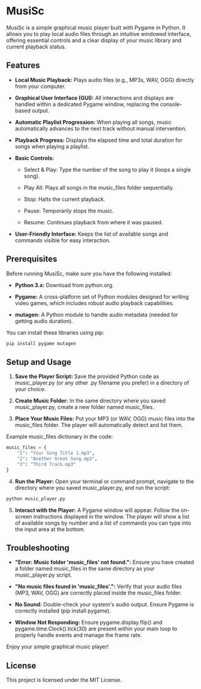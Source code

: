 # MusiSc

MusiSc is a simple graphical music player built with Pygame in Python. It allows you to play local audio files through an intuitive windowed interface, offering essential controls and a clear display of your music library and current playback status.

## Features

- **Local Music Playback:** Plays audio files (e.g., MP3s, WAV, OGG) directly from your computer.

- **Graphical User Interface (GUI):** All interactions and displays are handled within a dedicated Pygame window, replacing the console-based output.

- **Automatic Playlist Progression:** When playing all songs, music automatically advances to the next track without manual intervention.

- **Playback Progress:** Displays the elapsed time and total duration for songs when playing a playlist.

- **Basic Controls:**

  - Select & Play: Type the number of the song to play it (loops a single song).

  - Play All: Plays all songs in the music_files folder sequentially.

  - Stop: Halts the current playback.

  - Pause: Temporarily stops the music.

  - Resume: Continues playback from where it was paused.

- **User-Friendly Interface:** Keeps the list of available songs and commands visible for easy interaction.

## Prerequisites

Before running MusiSc, make sure you have the following installed:

- **Python 3.x:** Download from python.org.

- **Pygame:** A cross-platform set of Python modules designed for writing video games, which includes robust audio playback capabilities.

- **mutagen:** A Python module to handle audio metadata (needed for getting audio duration).

You can install these libraries using pip:

```Bash
pip install pygame mutagen
```
## Setup and Usage

1. **Save the Player Script:**
Save the provided Python code as music_player.py (or any other .py filename you prefer) in a directory of your choice.

2. **Create Music Folder:**
In the same directory where you saved music_player.py, create a new folder named music_files.

3. **Place Your Music Files:**
Put your MP3 (or WAV, OGG) music files into the music_files folder. The player will automatically detect and list them.

Example music_files dictionary in the code:

```Python
music_files = {
    "1": "Your Song Title 1.mp3",
    "2": "Another Great Song.mp3",
    "3": "Third Track.mp3"
}
```
4. **Run the Player:**
Open your terminal or command prompt, navigate to the directory where you saved music_player.py, and run the script:

```Bash
python music_player.py
```

5. **Interact with the Player:**
A Pygame window will appear. Follow the on-screen instructions displayed in the window. The player will show a list of available songs by number and a list of commands you can type into the input area at the bottom.

## Troubleshooting

- **"Error: Music folder 'music_files' not found.":** Ensure you have created a folder named music_files in the same directory as your music_player.py script.

- **"No music files found in 'music_files'.":** Verify that your audio files (MP3, WAV, OGG) are correctly placed inside the music_files folder.

- **No Sound:** Double-check your system's audio output. Ensure Pygame is correctly installed (pip install pygame).

- **Window Not Responding:** Ensure pygame.display.flip() and pygame.time.Clock().tick(30) are present within your main loop to properly handle events and manage the frame rate.

Enjoy your simple graphical music player!

## License

This project is licensed under the MIT License.